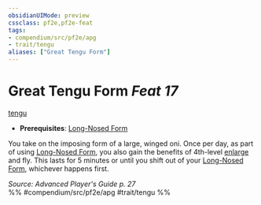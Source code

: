 ```yaml
---
obsidianUIMode: preview
cssclass: pf2e,pf2e-feat
tags:
- compendium/src/pf2e/apg
- trait/tengu
aliases: ["Great Tengu Form"]
---
```

# Great Tengu Form  *Feat 17*  
[tengu](../../rules/traits/tengu-b1.md)  

- **Prerequisites**: [Long-Nosed Form](long-nosed-form-apg.md)

You take on the imposing form of a large, winged oni. Once per day, as part of using [Long-Nosed Form](long-nosed-form-apg.md), you also gain the benefits of 4th-level [enlarge](../spells/enlarge.md) and fly. This lasts for 5 minutes or until you shift out of your [Long-Nosed Form](long-nosed-form-apg.md), whichever happens first.

*Source: Advanced Player's Guide p. 27*  
%% #compendium/src/pf2e/apg #trait/tengu %%